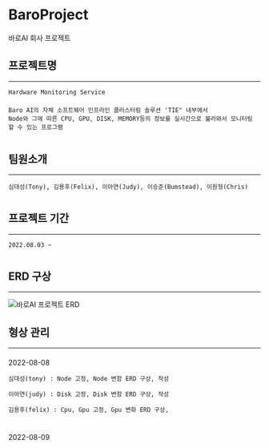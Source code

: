 # BaroProject
바로AI 회사 프로젝트

## 프로젝트명 
***
    Hardware Monitoring Service
####
    Baro AI의 자체 소프트웨어 인프라인 클러스터링 솔루션 'TIE" 내부에서 
    Node와 그에 따른 CPU, GPU, DISK, MEMORY등의 정보를 실시간으로 불러와서 모니터링 할 수 있는 프로그램
#
## 팀원소개
***
    심대성(Tony), 김용후(Felix), 이아연(Judy), 이승준(Bumstead), 이원형(Chris)
#
## 프로젝트 기간
***
    2022.08.03 ~
#

## ERD 구상
***
![바로AI 프로젝트 ERD ](https://user-images.githubusercontent.com/86938974/183346335-13bb400a-b4c6-4896-916a-d7f3f1907a13.png)
####

## 형상 관리
***
####
2022-08-08

    심대성(tony) : Node 고정, Node 변함 ERD 구상, 작성
    
    이아연(judy) : Disk 고정, Disk 변함 ERD 구상, 작성
    
    김용후(felix) : Cpu, Gpu 고정, Gpu 변화 ERD 구상, 
#

2022-08-09
####

#
